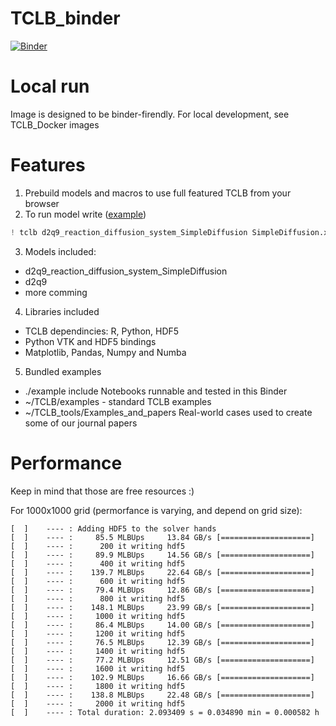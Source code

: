 # TCLB_binder

[![Binder](https://mybinder.org/badge_logo.svg)](https://mybinder.org/v2/gh/mdzik/TCLB_binder/HEAD)

# Local run

Image is designed to be binder-firendly. For local development, see TCLB_Docker images


# Features

1. Prebuild models and macros to use full featured TCLB from your browser
2. To run model write ([example](https://mybinder.org/v2/gh/mdzik/TCLB_binder/89be6e93fd6b8c733466919ddeb9a011fbcad279))
```python
! tclb d2q9_reaction_diffusion_system_SimpleDiffusion SimpleDiffusion.xml 
```
3. Models included:
 - d2q9_reaction_diffusion_system_SimpleDiffusion
 - d2q9
 - more comming

4. Libraries included
 - TCLB dependincies: R, Python, HDF5
 - Python VTK and HDF5 bindings
 - Matplotlib, Pandas, Numpy and Numba

5. Bundled examples
 - ./example include Notebooks runnable and tested in this Binder
 - ~/TCLB/examples - standard TCLB examples
 - ~/TCLB_tools/Examples_and_papers Real-world cases used to create some of our journal papers

# Performance
Keep in mind that those are free resources :)

For 1000x1000 grid (permorfance is varying, and depend on grid size):

```
[  ]    ---- : Adding HDF5 to the solver hands
[  ]    ---- :     85.5 MLBUps     13.84 GB/s [====================]
[  ]    ---- :      200 it writing hdf5
[  ]    ---- :     89.9 MLBUps     14.56 GB/s [====================]
[  ]    ---- :      400 it writing hdf5
[  ]    ---- :    139.7 MLBUps     22.64 GB/s [====================]
[  ]    ---- :      600 it writing hdf5
[  ]    ---- :     79.4 MLBUps     12.86 GB/s [====================]
[  ]    ---- :      800 it writing hdf5
[  ]    ---- :    148.1 MLBUps     23.99 GB/s [====================]
[  ]    ---- :     1000 it writing hdf5
[  ]    ---- :     86.4 MLBUps     14.00 GB/s [====================]
[  ]    ---- :     1200 it writing hdf5
[  ]    ---- :     76.5 MLBUps     12.39 GB/s [====================]
[  ]    ---- :     1400 it writing hdf5
[  ]    ---- :     77.2 MLBUps     12.51 GB/s [====================]
[  ]    ---- :     1600 it writing hdf5
[  ]    ---- :    102.9 MLBUps     16.66 GB/s [====================]
[  ]    ---- :     1800 it writing hdf5
[  ]    ---- :    138.8 MLBUps     22.48 GB/s [====================]
[  ]    ---- :     2000 it writing hdf5
[  ]    ---- : Total duration: 2.093409 s = 0.034890 min = 0.000582 h
```
